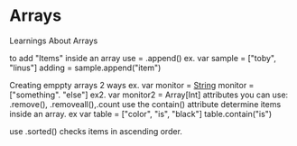 # Arrays
Learnings About Arrays 

to add "Items" inside an array use = .append() ex. var sample = ["toby", "linus"] adding = sample.append("item") 

Creating emppty arrays 2 ways 
ex. var monitor = [String]()
monitor = ["something". "else"]
ex2.
var monitor2 = Array[Int]
attributes you can use: .remove(), .removeall(),.count
use the contain() attribute determine items inside an array. 
ex var table = ["color", "is", "black"] 
table.contain("is") 

use .sorted() checks items in ascending order. 

